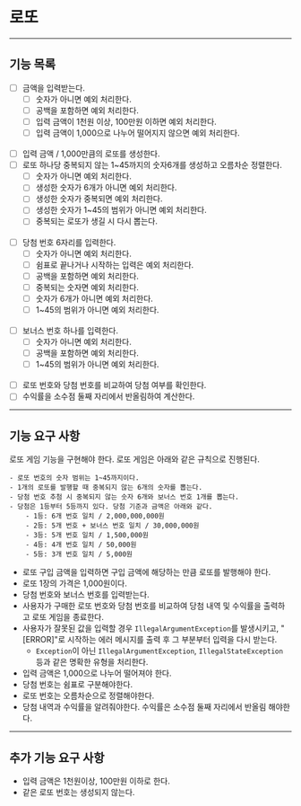 # 로또

---

## 기능 목록

- [ ] 금액을 입력받는다.
    - [ ] 숫자가 아니면 예외 처리한다.
    - [ ] 공백을 포함하면 예외 처리한다.
    - [ ] 입력 금액이 1천원 이상, 100만원 이하면 예외 처리한다.
    - [ ] 입력 금액이 1,000으로 나누어 떨어지지 않으면 예외 처리한다.
      <br><br>
- [ ] 입력 금액 / 1,000만큼의 로또를 생성한다.
- [ ] 로또 하나당 중복되지 않는 1~45까지의 숫자6개를 생성하고 오름차순 정렬한다.
    - [ ] 숫자가 아니면 예외 처리한다.
    - [ ] 생성한 숫자가 6개가 아니면 예외 처리한다.
    - [ ] 생성한 숫자가 중복되면 예외 처리한다.
    - [ ] 생성한 숫자가 1~45의 범위가 아니면 예외 처리한다.
    - [ ] 중복되는 로또가 생길 시 다시 뽑는다.
      <br><br>
- [ ] 당첨 번호 6자리를 입력한다.
    - [ ] 숫자가 아니면 예외 처리한다.
    - [ ] 쉼표로 끝나거나 시작하는 입력은 예외 처리한다.
    - [ ] 공백을 포함하면 예외 처리한다.
    - [ ] 중복되는 숫자면 예외 처리한다.
    - [ ] 숫자가 6개가 아니면 예외 처리한다.
    - [ ] 1~45의 범위가 아니면 예외 처리한다.
      <br><br>
- [ ] 보너스 번호 하나를 입력한다.
    - [ ] 숫자가 아니면 예외 처리한다.
    - [ ] 공백을 포함하면 예외 처리한다.
    - [ ] 1~45의 범위가 아니면 예외 처리한다.
      <br><br>
- [ ] 로또 번호와 당첨 번호를 비교하여 당첨 여부를 확인한다.
- [ ] 수익률을 소수점 둘째 자리에서 반올림하여 계산한다.

---

## 기능 요구 사항

로또 게임 기능을 구현해야 한다. 로또 게임은 아래와 같은 규칙으로 진행된다.

```
- 로또 번호의 숫자 범위는 1~45까지이다.
- 1개의 로또를 발행할 때 중복되지 않는 6개의 숫자를 뽑는다.
- 당첨 번호 추첨 시 중복되지 않는 숫자 6개와 보너스 번호 1개를 뽑는다.
- 당첨은 1등부터 5등까지 있다. 당첨 기준과 금액은 아래와 같다.
    - 1등: 6개 번호 일치 / 2,000,000,000원
    - 2등: 5개 번호 + 보너스 번호 일치 / 30,000,000원
    - 3등: 5개 번호 일치 / 1,500,000원
    - 4등: 4개 번호 일치 / 50,000원
    - 5등: 3개 번호 일치 / 5,000원
```

- 로또 구입 금액을 입력하면 구입 금액에 해당하는 만큼 로또를 발행해야 한다.
- 로또 1장의 가격은 1,000원이다.
- 당첨 번호와 보너스 번호를 입력받는다.
- 사용자가 구매한 로또 번호와 당첨 번호를 비교하여 당첨 내역 및 수익률을 출력하고 로또 게임을 종료한다.
- 사용자가 잘못된 값을 입력할 경우 `IllegalArgumentException`를 발생시키고, "[ERROR]"로 시작하는 에러 메시지를 출력 후 그 부분부터 입력을 다시 받는다.
    - `Exception`이 아닌 `IllegalArgumentException`, `IllegalStateException` 등과 같은 명확한 유형을 처리한다.
- 입력 금액은 1,000으로 나누어 떨어져야 한다.
- 당첨 번호는 쉼표로 구분해야한다.
- 로또 번호는 오름차순으로 정렬해야한다.
- 당첨 내역과 수익률을 알려줘야한다. 수익률은 소수점 둘째 자리에서 반올림 해야한다.

---

## 추가 기능 요구 사항

- 입력 금액은 1천원이상, 100만원 이하로 한다.
- 같은 로또 번호는 생성되지 않는다.